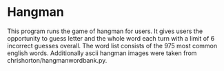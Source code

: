 # Hangman
This program runs the game of hangman for users. It gives users the opportunity to guess letter and the whole word each turn with a limit of 6 incorrect guesses overall. The word list consists of the 975 most common english words. Additionally ascii hangman images were taken from chrishorton/hangmanwordbank.py.
